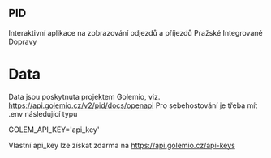 ## PID

Interaktivní aplikace na zobrazování odjezdů a příjezdů Pražské Integrované Dopravy

# Data

Data jsou poskytnuta projektem Golemio, viz. https://api.golemio.cz/v2/pid/docs/openapi
Pro sebehostování je třeba mít .env následující typu

GOLEM_API_KEY='api_key'

Vlastní api_key lze získat zdarma na https://api.golemio.cz/api-keys
